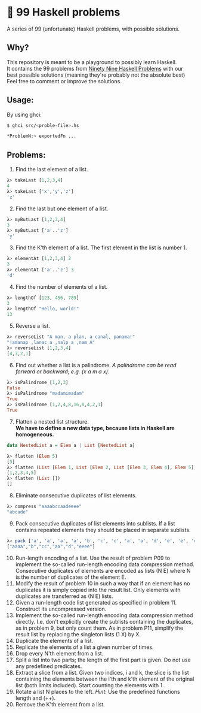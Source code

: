 # 🎱 99 Haskell problems

A series of 99 (unfortunate) Haskell problems, with possible solutions. 

## Why? 

This repository is meant to be a playground to possibly learn Haskell. <br />
It contains the 99 problems from [Ninety Nine Haskell Problems](https://wiki.haskell.org/H-99:_Ninety-Nine_Haskell_Problems) with our best possible solutions (meaning they're probably not the absolute best) <br />
Feel free to comment or improve the solutions.

## Usage:

By using ghci: 

```bash
$ ghci src/<proble-file>.hs

*ProblemN:> exportedFn ... 
```

## Problems:

1. Find the last element of a list.

```haskell
λ> takeLast [1,2,3,4]
4
λ> takeLast ['x','y','z']
'z' 
```

2. Find the last but one element of a list.

```haskell
λ> myButLast [1,2,3,4]
3
λ> myButLast ['a'..'z']
'y'
```

3. Find the K'th element of a list. The first element in the list is number 1.

```haskell
λ> elementAt [1,2,3,4] 2
3
λ> elementAt ['a'..'z'] 3
'd'
```
4. Find the number of elements of a list.
   
```haskell
λ> lengthOf [123, 456, 789]
3
λ> lengthOf "Hello, world!"
13
```
5. Reverse a list.

```haskell
λ> reverseList "A man, a plan, a canal, panama!"
"!amanap ,lanac a ,nalp a ,nam A"
λ> reverseList [1,2,3,4]
[4,3,2,1]
```

6. Find out whether a list is a palindrome. *A palindrome can be read forward or backward; e.g. (x a m a x)*.

```haskell
λ> isPalindrome [1,2,3]
False
λ> isPalindrome "madamimadam"
True
λ> isPalindrome [1,2,4,8,16,8,4,2,1]
True
```
7. Flatten a nested list structure. <br />
   **We have to define a new data type, because lists in Haskell are homogeneous.**
  ```haskell
  data NestedList a = Elem a | List [NestedList a]
  ```
  ```haskell
  λ> flatten (Elem 5)
  [5]
  λ> flatten (List [Elem 1, List [Elem 2, List [Elem 3, Elem 4], Elem 5]])
  [1,2,3,4,5]
  λ> flatten (List [])
  []
  ```

8. Eliminate consecutive duplicates of list elements.

```haskell
λ> compress "aaaabccaadeeee"
"abcade"
```

9.  Pack consecutive duplicates of list elements into sublists. If a list contains repeated elements they should be placed in separate sublists.
    
```haskell
λ> pack ['a', 'a', 'a', 'a', 'b', 'c', 'c', 'a', 'a', 'd', 'e', 'e', 'e', 'e']
["aaaa","b","cc","aa","d","eeee"]
```
10.   Run-length encoding of a list. Use the result of problem P09 to implement the so-called run-length encoding data compression method. Consecutive duplicates of elements are encoded as lists (N E) where N is the number of duplicates of the element E. 
11.   Modify the result of problem 10 in such a way that if an element has no duplicates it is simply copied into the result list. Only elements with duplicates are transferred as (N E) lists.
12.   Given a run-length code list generated as specified in problem 11. Construct its uncompressed version.
13.   Implement the so-called run-length encoding data compression method directly. I.e. don't explicitly create the sublists containing the duplicates, as in problem 9, but only count them. As in problem P11, simplify the result list by replacing the singleton lists (1 X) by X.
14.   Duplicate the elements of a list.
15.  Replicate the elements of a list a given number of times.
16.  Drop every N'th element from a list.
17.  Split a list into two parts; the length of the first part is given. Do not use any predefined predicates.
18.  Extract a slice from a list. Given two indices, i and k, the slice is the list containing the elements between the i'th and k'th element of the original list (both limits included). Start counting the elements with 1.
19.  Rotate a list N places to the left. *Hint*: Use the predefined functions length and (++).
20.  Remove the K'th element from a list.